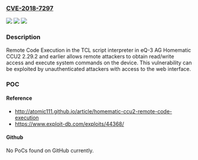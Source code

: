 ### [CVE-2018-7297](https://cve.mitre.org/cgi-bin/cvename.cgi?name=CVE-2018-7297)
![](https://img.shields.io/static/v1?label=Product&message=n%2Fa&color=blue)
![](https://img.shields.io/static/v1?label=Version&message=n%2Fa&color=blue)
![](https://img.shields.io/static/v1?label=Vulnerability&message=n%2Fa&color=brighgreen)

### Description

Remote Code Execution in the TCL script interpreter in eQ-3 AG Homematic CCU2 2.29.2 and earlier allows remote attackers to obtain read/write access and execute system commands on the device. This vulnerability can be exploited by unauthenticated attackers with access to the web interface.

### POC

#### Reference
- http://atomic111.github.io/article/homematic-ccu2-remote-code-execution
- https://www.exploit-db.com/exploits/44368/

#### Github
No PoCs found on GitHub currently.

